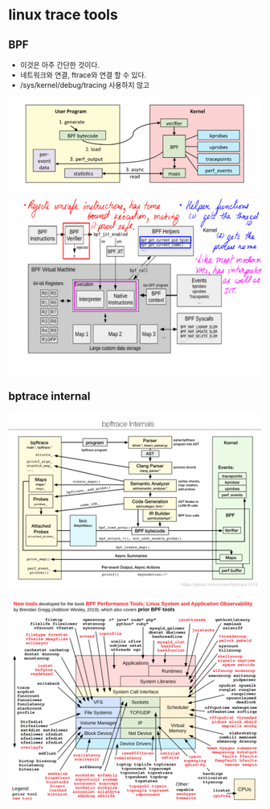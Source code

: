 # linux trace tools



## BPF

* 이것은 아주 간단한 것이다.
* 네트워크와 연결, ftrace와 연결 할 수 있다.
* /sys/kernel/debug/tracing 사용하지 않고 



![Drawing: eBPF internals](img/kprobe_linux_ebpf_internals.png)





![](img/bpf12.png)



## bptrace internal

![img](img/bpftrace_internals_2018.png)







![img](img/bpf_performance_tools_book.png)